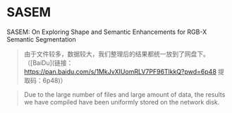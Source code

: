 # SASEM
SASEM: On Exploring Shape and Semantic Enhancements for RGB-X Semantic Segmentation

> 由于文件较多，数据较大，我们整理后的结果都统一放到了网盘下。（[BaiDu](链接：https://pan.baidu.com/s/1MkJvXIUomRLV7PF96TlkkQ?pwd=6p48 提取码：6p48)）

> Due to the large number of files and large amount of data, the results we have compiled have been uniformly stored on the network disk.
